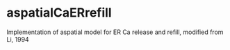 # aspatialCaERrefill
Implementation of aspatial model for ER Ca release and refill, modified from Li, 1994
